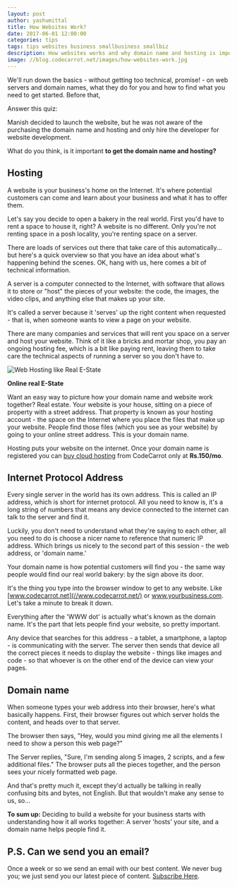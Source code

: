 ```yaml
---
layout: post
author: yashumittal
title: How Websites Work?
date: 2017-06-01 12:00:00
categories: tips
tags: tips websites business smallbusiness smallbiz
description: How websites works and why domain name and hosting is important for your website. We'll run down the basics - without getting too technical, promise! - on web servers and domain names
image: //blog.codecarrot.net/images/how-websites-work.jpg
---
```


We'll run down the basics - without getting too technical, promise! - on web servers and domain names, what they do for you and how to find what you need to get started. Before that,

<div class="callout">
Answer this quiz:
</div>

Manish decided to launch the website, but he was not aware of the purchasing the domain name and hosting and only hire the developer for website development.

What do you think, is it important **to get the domain name and hosting?**

## Hosting

A website is your business's home on the Internet. It's where potential customers can come and learn about your business and what it has to offer them.

Let's say you decide to open a bakery in the real world. First you'd have to rent a space to house it, right? A website is no different. Only you're not renting space in a posh locality, you're renting space on a server.

There are loads of services out there that take care of this automatically... but here's a quick overview so that you have an idea about what's happening behind the scenes. OK, hang with us, here comes a bit of technical information.

A server is a computer connected to the Internet, with software that allows it to store or "host" the pieces of your website: the code, the images, the video clips, and anything else that makes up your site.

It's called a server because it 'serves' up the right content when requested - that is, when someone wants to view a page on your website.

There are many companies and services that will rent you space on a server and host your website. Think of it like a bricks and mortar shop, you pay an ongoing hosting fee, which is a bit like paying rent, leaving them to take care the technical aspects of running a server so you don't have to.

![Web Hosting like Real E-State](//blog.codecarrot.net/images/web-hosting-like-real-e-state.png)

**Online real E-State**

Want an easy way to picture how your domain name and website work together? Real estate. Your website is your house, sitting on a piece of property with a street address. That property is known as your hosting account - the space on the Internet where you place the files that make up your website. People find those files (which you see as your website) by going to your online street address. This is your domain name.

Hosting puts your website on the internet. Once your domain name is registered you can [buy cloud hosting](//www.instamojo.com/codecarrot/cloud-hosting-plan/) from CodeCarrot only at **Rs.150/mo**.

## Internet Protocol Address

Every single server in the world has its own address. This is called an IP address, which is short for internet protocol. All you need to know is, it's a long string of numbers that means any device connected to the internet can talk to the server and find it.

Luckily, you don't need to understand what they're saying to each other, all you need to do is choose a nicer name to reference that numeric IP address. Which brings us nicely to the second part of this session - the web address, or 'domain name.'

Your domain name is how potential customers will find you - the same way people would find our real world bakery: by the sign above its door.

It's the thing you type into the browser window to get to any website. Like [www.codecarrot.net](//www.codecarrot.net/) or www.yourbusiness.com. Let's take a minute to break it down.

Everything after the 'WWW dot' is actually what's known as the domain name. It's the part that lets people find your website, so pretty important.

Any device that searches for this address - a tablet, a smartphone, a laptop - is communicating with the server. The server then sends that device all the correct pieces it needs to display the website - things like images and code - so that whoever is on the other end of the device can view your pages.

## Domain name

When someone types your web address into their browser, here's what basically happens. First, their browser figures out which server holds the content, and heads over to that server.

The browser then says, "Hey, would you mind giving me all the elements I need to show a person this web page?"

The Server replies, "Sure, I'm sending along 5 images, 2 scripts, and a few additional files." The browser puts all the pieces together, and the person sees your nicely formatted web page.

And that's pretty much it, except they'd actually be talking in really confusing bits and bytes, not English. But that wouldn't make any sense to us, so...

**To sum up:** Deciding to build a website for your business starts with understanding how it all works together: A server 'hosts' your site, and a domain name helps people find it.

## P.S. Can we send you an email?

Once a week or so we send an email with our best content. We never bug you; we just send you our latest piece of content. [Subscribe Here](#subscribe).
